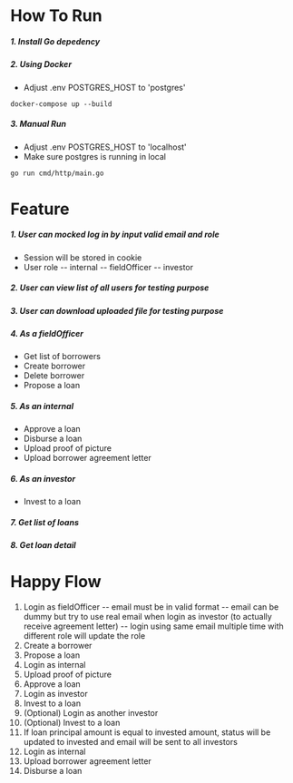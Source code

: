# How To Run
##### 1. Install Go depedency
##### 2. Using Docker
- Adjust .env POSTGRES_HOST to 'postgres'
```
docker-compose up --build
```
##### 3. Manual Run
- Adjust .env POSTGRES_HOST to 'localhost'
- Make sure postgres is running in local
```
go run cmd/http/main.go
```

# Feature
##### 1. User can mocked log in by input valid email and role
- Session will be stored in cookie
- User role
-- internal
-- fieldOfficer
-- investor

##### 2. User can view list of all users for testing purpose
##### 3. User can download uploaded file for testing purpose
##### 4. As a fieldOfficer
- Get list of borrowers
- Create borrower
- Delete borrower
- Propose a loan

##### 5. As an internal
- Approve a loan
- Disburse a loan
- Upload proof of picture
- Upload borrower agreement letter

##### 6. As an investor
- Invest to a loan

##### 7. Get list of loans
##### 8. Get loan detail

# Happy Flow
1. Login as fieldOfficer
-- email must be in valid format
-- email can be dummy but try to use real email when login as investor (to actually receive agreement letter)
-- login using same email multiple time with different role will update the role
2. Create a borrower
3. Propose a loan
4. Login as internal
5. Upload proof of picture
6. Approve a loan
7. Login as investor
8. Invest to a loan
9. (Optional) Login as another investor
10. (Optional) Invest to a loan
11. If loan principal amount is equal to invested amount, status will be updated to invested and email will be sent to all investors
12. Login as internal
13. Upload borrower agreement letter
14. Disburse a loan